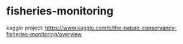 # fisheries-monitoring

kaggle project:
https://www.kaggle.com/c/the-nature-conservancy-fisheries-monitoring/overview
